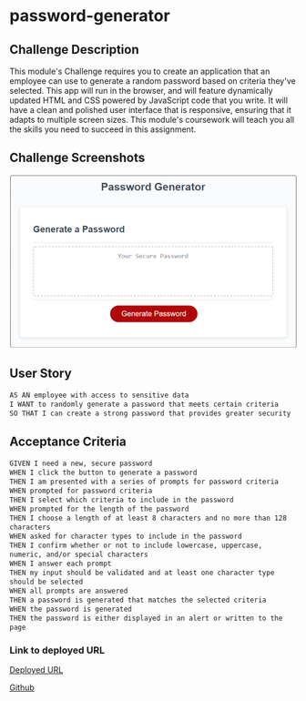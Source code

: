 # password-generator

## Challenge Description
This module's Challenge requires you to create an application that an employee can use to generate a random password based on criteria they've selected. This app will run in the browser, and will feature dynamically updated HTML and CSS powered by JavaScript code that you write. It will have a clean and polished user interface that is responsive, ensuring that it adapts to multiple screen sizes. This module's coursework will teach you all the skills you need to succeed in this assignment.

## Challenge Screenshots
![image](Develop/assets/images/passwordgenerator.png)

## User Story
~~~
AS AN employee with access to sensitive data
I WANT to randomly generate a password that meets certain criteria
SO THAT I can create a strong password that provides greater security
~~~

## Acceptance Criteria
~~~
GIVEN I need a new, secure password
WHEN I click the button to generate a password
THEN I am presented with a series of prompts for password criteria
WHEN prompted for password criteria
THEN I select which criteria to include in the password
WHEN prompted for the length of the password
THEN I choose a length of at least 8 characters and no more than 128 characters
WHEN asked for character types to include in the password
THEN I confirm whether or not to include lowercase, uppercase, numeric, and/or special characters
WHEN I answer each prompt
THEN my input should be validated and at least one character type should be selected
WHEN all prompts are answered
THEN a password is generated that matches the selected criteria
WHEN the password is generated
THEN the password is either displayed in an alert or written to the page
~~~

### Link to deployed URL

[Deployed URL](https://ss0110.github.io/password-generator/)

[Github](https://github.com/Ss0110/password-generator)